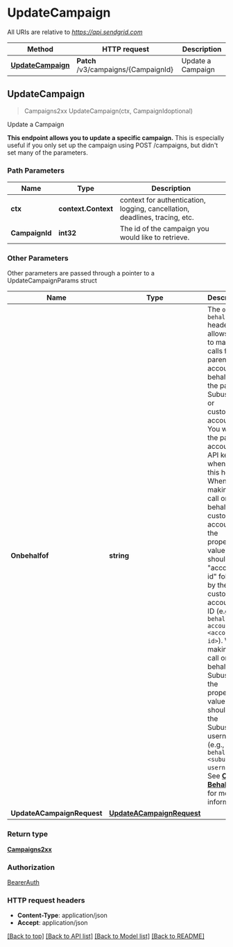 # UpdateCampaign

All URIs are relative to *https://api.sendgrid.com*

Method | HTTP request | Description
------------- | ------------- | -------------
[**UpdateCampaign**](UpdateCampaign.md#UpdateCampaign) | **Patch** /v3/campaigns/{CampaignId} | Update a Campaign



## UpdateCampaign

> Campaigns2xx UpdateCampaign(ctx, CampaignIdoptional)

Update a Campaign

**This endpoint allows you to update a specific campaign.**  This is especially useful if you only set up the campaign using POST /campaigns, but didn't set many of the parameters.

### Path Parameters


Name | Type | Description
------------- | ------------- | -------------
**ctx** | **context.Context** | context for authentication, logging, cancellation, deadlines, tracing, etc.
**CampaignId** | **int32** | The id of the campaign you would like to retrieve.

### Other Parameters

Other parameters are passed through a pointer to a UpdateCampaignParams struct


Name | Type | Description
------------- | ------------- | -------------
**Onbehalfof** | **string** | The `on-behalf-of` header allows you to make API calls from a parent account on behalf of the parent's Subusers or customer accounts. You will use the parent account's API key when using this header. When making a call on behalf of a customer account, the property value should be \"account-id\" followed by the customer account's ID (e.g., `on-behalf-of: account-id <account-id>`). When making a call on behalf of a Subuser, the property value should be the Subuser's username (e.g., `on-behalf-of: <subuser-username>`). See [**On Behalf Of**](https://docs.sendgrid.com/api-reference/how-to-use-the-sendgrid-v3-api/on-behalf-of) for more information.
**UpdateACampaignRequest** | [**UpdateACampaignRequest**](UpdateACampaignRequest.md) | 

### Return type

[**Campaigns2xx**](Campaigns2xx.md)

### Authorization

[BearerAuth](../README.md#BearerAuth)

### HTTP request headers

- **Content-Type**: application/json
- **Accept**: application/json

[[Back to top]](#) [[Back to API list]](../README.md#documentation-for-api-endpoints)
[[Back to Model list]](../README.md#documentation-for-models)
[[Back to README]](../README.md)

